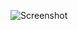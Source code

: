 ![Screenshot](https://raw.githubusercontent.com/Cryakl/Ultimate-RAT-Collection/refs/heads/main/NjRat/njRAT%20v0.7d%20Super_a/Screenshot.png)
